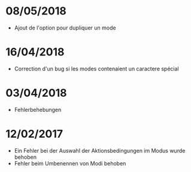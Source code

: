 # 08/05/2018

- Ajout de l'option pour dupliquer un mode

# 16/04/2018

- Correction d'un bug si les modes contenaient un caractere spécial

# 03/04/2018

- Fehlerbehebungen

# 12/02/2017

- Ein Fehler bei der Auswahl der Aktionsbedingungen im Modus wurde behoben
- Fehler beim Umbenennen von Modi behoben
